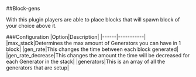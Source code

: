 ##Block-gens

With this plugin players are able to place blocks that will spawn block of your choice above it.


###Configuration
|Option|Description|
|------|-----------|
|max_stack|Determines the max amount of Generators you can have in 1 block|
|gen_rate|This changes the time between each block generated|
|gen_rate_decrease|This changes the amount the time will be decreased for each Generator in the stack|
|generators|This is an array of all the generators that are setup|
